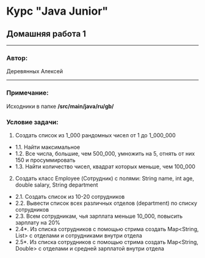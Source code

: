 # Курс "Java Junior" 
## Домашняя работа 1
* **
### Автор:
Деревянных Алексей
* **
### Примечание:

Исходники в папке **/src/main/java/ru/gb/**

### Условие задачи:
1. Создать список из 1_000 рандомных чисел от 1 до 1_000_000
* 1.1. Найти максимальное
* 1.2. Все числа, большие, чем 500_000, умножить на 5, отнять от них 150 и просуммировать
* 1.3. Найти количество чисел, квадрат которых меньше, чем 100_000

2. Создать класс Employee (Сотрудник) с полями: String name, int age, double salary, String department
* 2.1. Создать список из 10-20 сотрудников
* 2.2. Вывести список всех различных отделов (department) по списку сотрудников
* 2.3. Всем сотрудникам, чья зарплата меньше 10_000, повысить зарплату на 20%
* 2.4*. Из списка сотрудников с помощью стрима создать Map<String, List<Employee>> с отделами и сотрудниками внутри отдела
* 2.5*. Из списка сотрудников с помощью стрима создать Map<String, Double> с отделами и средней зарплатой внутри отдела
